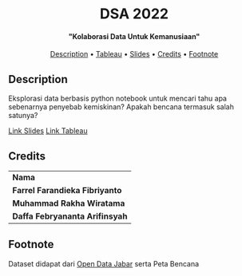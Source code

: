 

<h1 align="center">
DSA 2022
  <br>
</h1>

<h4 align="center">"Kolaborasi Data Untuk Kemanusiaan"</h4>

<p align="center">
  <a href="#description">Description</a> •
  <a href="https://public.tableau.com/views/Compfest/Dashboard?:language=en-US&publish=yes&:display_count=n&:origin=viz_share_link">Tableau</a> •
  <a href="https://docs.google.com/presentation/d/1jfQ9_wdmBL73eSK0FWBz0RHuX_49GzG6twx49t2yMNw/edit?usp=sharing">Slides</a> •
  <a href="#credits">Credits</a> •
  <a href="#footnote">Footnote</a> 
</p>

## Description
Eksplorasi data berbasis python notebook untuk mencari tahu apa sebenarnya penyebab kemiskinan? Apakah bencana termasuk salah satunya?

[Link Slides](https://drive.google.com/drive/folders/13A3aBP8vlaaXcbQAyPenP2MQY5thtNau?usp=sharing)
[Link Tableau](https://public.tableau.com/views/Compfest/Dashboard?:language=en-US&publish=yes&:display_count=n&:origin=viz_share_link)
## Credits
<table>
    <tr>
      <td><b>Nama</b></td>
    <tr>
      <td><b>Farrel Farandieka Fibriyanto</b></td>
    </tr>
        <tr>
      <td><b>Muhammad Rakha Wiratama</b></td>
    </tr>
        <tr>
      <td><b>Daffa Febryananta Arifinsyah</b></td>
    </tr>
</table>

## Footnote
Dataset didapat dari [Open Data Jabar](https://opendata.jabarprov.go.id/id) serta Peta Bencana


